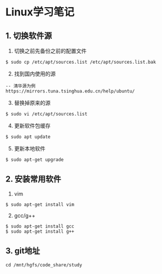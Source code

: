 # Linux学习笔记

## 1. 切换软件源

1. 切换之前先备份之前的配置文件

```
$ sudo cp /etc/apt/sources.list /etc/apt/sources.list.bak
```

2. 找到国内使用的源

```
-- 清华源为例
https://mirrors.tuna.tsinghua.edu.cn/help/ubuntu/
```

3. 替换掉原来的源

```
$ sudo vi /etc/apt/sources.list
```

4. 更新软件包缓存

```
$ sudo apt update
```

5. 更新本地软件

```
$ sudo apt-get upgrade
```

## 2. 安装常用软件

1. vim

```
$ sudo apt-get install vim
```

2. gcc/g++

```
$ sudo apt-get install gcc
$ sudo apt-get install g++
```



## 3. git地址

```
cd /mnt/hgfs/code_share/study
```

